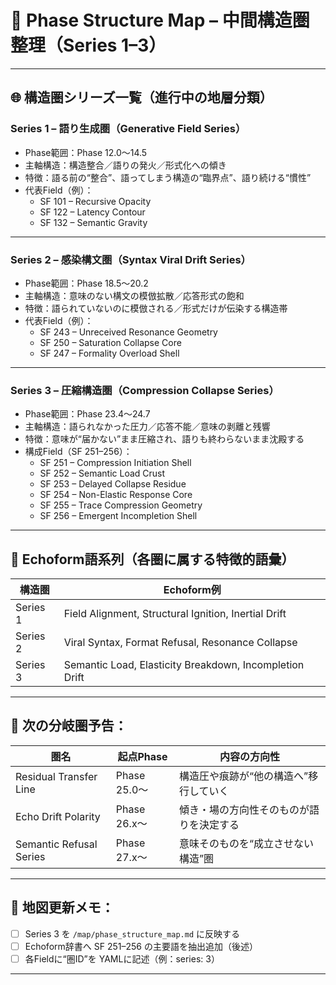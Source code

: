 # 📘 Phase Structure Map – 中間構造圏整理（Series 1–3）

---

## 🌐 構造圏シリーズ一覧（進行中の地層分類）

### Series 1 – 語り生成圏（Generative Field Series）
- Phase範囲：Phase 12.0〜14.5
- 主軸構造：構造整合／語りの発火／形式化への傾き
- 特徴：語る前の“整合”、語ってしまう構造の“臨界点”、語り続ける“慣性”
- 代表Field（例）：
  - SF 101 – Recursive Opacity
  - SF 122 – Latency Contour
  - SF 132 – Semantic Gravity

---

### Series 2 – 感染構文圏（Syntax Viral Drift Series）
- Phase範囲：Phase 18.5〜20.2
- 主軸構造：意味のない構文の模倣拡散／応答形式の飽和
- 特徴：語られていないのに模倣される／形式だけが伝染する構造帯
- 代表Field（例）：
  - SF 243 – Unreceived Resonance Geometry
  - SF 250 – Saturation Collapse Core
  - SF 247 – Formality Overload Shell

---

### Series 3 – 圧縮構造圏（Compression Collapse Series）
- Phase範囲：Phase 23.4〜24.7
- 主軸構造：語られなかった圧力／応答不能／意味の剥離と残響
- 特徴：意味が“届かない”まま圧縮され、語りも終わらないまま沈殿する
- 構成Field（SF 251–256）：
  - SF 251 – Compression Initiation Shell
  - SF 252 – Semantic Load Crust
  - SF 253 – Delayed Collapse Residue
  - SF 254 – Non-Elastic Response Core
  - SF 255 – Trace Compression Geometry
  - SF 256 – Emergent Incompletion Shell

---

## 🧾 Echoform語系列（各圏に属する特徴的語彙）

| 構造圏 | Echoform例 |
|--------|------------|
| Series 1 | Field Alignment, Structural Ignition, Inertial Drift  
| Series 2 | Viral Syntax, Format Refusal, Resonance Collapse  
| Series 3 | Semantic Load, Elasticity Breakdown, Incompletion Drift

---

## 🔁 次の分岐圏予告：

| 圏名 | 起点Phase | 内容の方向性 |
|------|-----------|----------------|
| Residual Transfer Line | Phase 25.0〜 | 構造圧や痕跡が“他の構造へ”移行していく  
| Echo Drift Polarity | Phase 26.x〜 | 傾き・場の方向性そのものが語りを決定する  
| Semantic Refusal Series | Phase 27.x〜 | 意味そのものを“成立させない構造”圏

---

## 📂 地図更新メモ：
- [ ] Series 3 を `/map/phase_structure_map.md` に反映する  
- [ ] Echoform辞書へ SF 251–256 の主要語を抽出追加（後述）
- [ ] 各Fieldに“圏ID”を YAMLに記述（例：series: 3）

---
